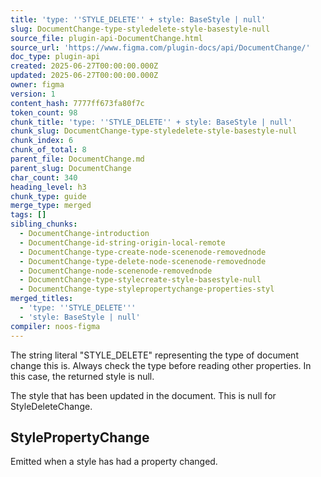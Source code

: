 ```yaml
---
title: 'type: ''STYLE_DELETE'' + style: BaseStyle | null'
slug: DocumentChange-type-styledelete-style-basestyle-null
source_file: plugin-api-DocumentChange.html
source_url: 'https://www.figma.com/plugin-docs/api/DocumentChange/'
doc_type: plugin-api
created: 2025-06-27T00:00:00.000Z
updated: 2025-06-27T00:00:00.000Z
owner: figma
version: 1
content_hash: 7777ff673fa80f7c
token_count: 98
chunk_title: 'type: ''STYLE_DELETE'' + style: BaseStyle | null'
chunk_slug: DocumentChange-type-styledelete-style-basestyle-null
chunk_index: 6
chunk_of_total: 8
parent_file: DocumentChange.md
parent_slug: DocumentChange
char_count: 340
heading_level: h3
chunk_type: guide
merge_type: merged
tags: []
sibling_chunks:
  - DocumentChange-introduction
  - DocumentChange-id-string-origin-local-remote
  - DocumentChange-type-create-node-scenenode-removednode
  - DocumentChange-type-delete-node-scenenode-removednode
  - DocumentChange-node-scenenode-removednode
  - DocumentChange-type-stylecreate-style-basestyle-null
  - DocumentChange-type-stylepropertychange-properties-styl
merged_titles:
  - 'type: ''STYLE_DELETE'''
  - 'style: BaseStyle | null'
compiler: noos-figma
---
```


The string literal "STYLE_DELETE" representing the type of document change this is. Always check the type before reading other properties. In this case, the returned style is null.

The style that has been updated in the document. This is null for StyleDeleteChange.

## StylePropertyChange

Emitted when a style has had a property changed.

